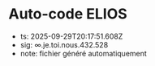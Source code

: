 # Auto-code ELIOS
- ts: 2025-09-29T20:17:51.608Z
- sig: ∞.je.toi.nous.432.528
- note: fichier généré automatiquement